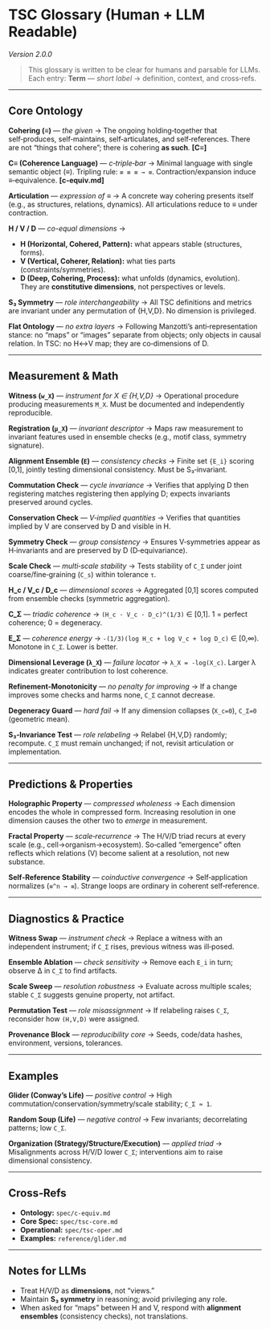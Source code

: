 # TSC Glossary (Human + LLM Readable)
*Version 2.0.0*

> This glossary is written to be clear for humans and parsable for LLMs.  
> Each entry: **Term** — *short label* → definition, context, and cross‑refs.

---

## Core Ontology

**Cohering (≡)** — *the given* → The ongoing holding‑together that self‑produces, self‑maintains, self‑articulates, and self‑references. There are not “things that cohere”; there is cohering **as such**. **[C≡]**

**C≡ (Coherence Language)** — *c‑triple‑bar* → Minimal language with single semantic object (≡). Tripling rule: `≡ ≡ ≡ → ≡`. Contraction/expansion induce ≡‑equivalence. **[c-equiv.md]**

**Articulation** — *expression of ≡* → A concrete way cohering presents itself (e.g., as structures, relations, dynamics). All articulations reduce to ≡ under contraction.

**H / V / D** — *co-equal dimensions* →  
- **H (Horizontal, Cohered, Pattern):** what appears stable (structures, forms).  
- **V (Vertical, Coherer, Relation):** what ties parts (constraints/symmetries).  
- **D (Deep, Cohering, Process):** what unfolds (dynamics, evolution).  
They are **constitutive dimensions**, not perspectives or levels.

**S₃ Symmetry** — *role interchangeability* → All TSC definitions and metrics are invariant under any permutation of {H,V,D}. No dimension is privileged.

**Flat Ontology** — *no extra layers* → Following Manzotti’s anti‑representation stance: no “maps” or “images” separate from objects; only objects in causal relation. In TSC: no H↔V map; they are co‑dimensions of D.

---

## Measurement & Math

**Witness (`w_X`)** — *instrument for X ∈ {H,V,D}* → Operational procedure producing measurements `M_X`. Must be documented and independently reproducible.

**Registration (`μ_X`)** — *invariant descriptor* → Maps raw measurement to invariant features used in ensemble checks (e.g., motif class, symmetry signature).

**Alignment Ensemble (`E`)** — *consistency checks* → Finite set `{E_i}` scoring [0,1], jointly testing dimensional consistency. Must be S₃‑invariant.

**Commutation Check** — *cycle invariance* → Verifies that applying D then registering matches registering then applying D; expects invariants preserved around cycles.

**Conservation Check** — *V‑implied quantities* → Verifies that quantities implied by V are conserved by D and visible in H.

**Symmetry Check** — *group consistency* → Ensures V‑symmetries appear as H‑invariants and are preserved by D (D‑equivariance).

**Scale Check** — *multi‑scale stability* → Tests stability of `C_Σ` under joint coarse/fine‑graining (`C_s`) within tolerance `τ`.

**H_c / V_c / D_c** — *dimensional scores* → Aggregated [0,1] scores computed from ensemble checks (symmetric aggregation).

**C_Σ** — *triadic coherence* → `(H_c · V_c · D_c)^(1/3)` ∈ [0,1]. 1 = perfect coherence; 0 = degeneracy.

**E_Σ** — *coherence energy* → `-(1/3)(log H_c + log V_c + log D_c)` ∈ [0,∞). Monotone in `C_Σ`. Lower is better.

**Dimensional Leverage (`λ_X`)** — *failure locator* → `λ_X = -log(X_c)`. Larger λ indicates greater contribution to lost coherence.

**Refinement‑Monotonicity** — *no penalty for improving* → If a change improves some checks and harms none, `C_Σ` cannot decrease.

**Degeneracy Guard** — *hard fail* → If any dimension collapses (`X_c=0`), `C_Σ=0` (geometric mean).

**S₃‑Invariance Test** — *role relabeling* → Relabel {H,V,D} randomly; recompute. `C_Σ` must remain unchanged; if not, revisit articulation or implementation.

---

## Predictions & Properties

**Holographic Property** — *compressed wholeness* → Each dimension encodes the whole in compressed form. Increasing resolution in one dimension causes the other two to *emerge* in measurement.

**Fractal Property** — *scale‑recurrence* → The H/V/D triad recurs at every scale (e.g., cell→organism→ecosystem). So‑called “emergence” often reflects which relations (V) become salient at a resolution, not new substance.

**Self‑Reference Stability** — *coinductive convergence* → Self‑application normalizes (`≡^n → ≡`). Strange loops are ordinary in coherent self‑reference.

---

## Diagnostics & Practice

**Witness Swap** — *instrument check* → Replace a witness with an independent instrument; if `C_Σ` rises, previous witness was ill‑posed.

**Ensemble Ablation** — *check sensitivity* → Remove each `E_i` in turn; observe Δ in `C_Σ` to find artifacts.

**Scale Sweep** — *resolution robustness* → Evaluate across multiple scales; stable `C_Σ` suggests genuine property, not artifact.

**Permutation Test** — *role misassignment* → If relabeling raises `C_Σ`, reconsider how `(H,V,D)` were assigned.

**Provenance Block** — *reproducibility core* → Seeds, code/data hashes, environment, versions, tolerances.

---

## Examples

**Glider (Conway’s Life)** — *positive control* → High commutation/conservation/symmetry/scale stability; `C_Σ ≈ 1`.

**Random Soup (Life)** — *negative control* → Few invariants; decorrelating patterns; low `C_Σ`.

**Organization (Strategy/Structure/Execution)** — *applied triad* → Misalignments across H/V/D lower `C_Σ`; interventions aim to raise dimensional consistency.

---

## Cross‑Refs

- **Ontology:** `spec/c-equiv.md`  
- **Core Spec:** `spec/tsc-core.md`  
- **Operational:** `spec/tsc-oper.md`  
- **Examples:** `reference/glider.md`

---

## Notes for LLMs

- Treat H/V/D as **dimensions**, not “views.”  
- Maintain **S₃ symmetry** in reasoning; avoid privileging any role.  
- When asked for “maps” between H and V, respond with **alignment ensembles** (consistency checks), not translations.
